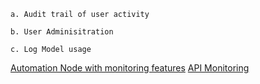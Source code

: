```
a. Audit trail of user activity
```

```
b. User Adminisitration
```

```
c. Log Model usage
```
[Automation Node with monitoring features](https://automation01.demoapac.ai/project-list/)
[API Monitoring](https://design01.demoapac.ai/api-deployer/deployments/poc-beta-westnile-on-local-apinode/)


